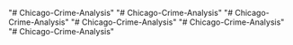 "# Chicago-Crime-Analysis" 
"# Chicago-Crime-Analysis" 
"# Chicago-Crime-Analysis" 
"# Chicago-Crime-Analysis" 
"# Chicago-Crime-Analysis" 
"# Chicago-Crime-Analysis" 
